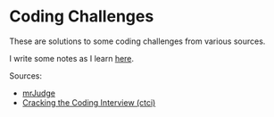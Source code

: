 # Coding Challenges

These are solutions to some coding challenges from various sources.

I write some notes as I learn [here](http://bit.ly/zwliew-notes).

Sources:

- [mrJudge](https://dunjudge.me/)
- [Cracking the Coding Interview (ctci)](http://www.crackingthecodinginterview.com/)
